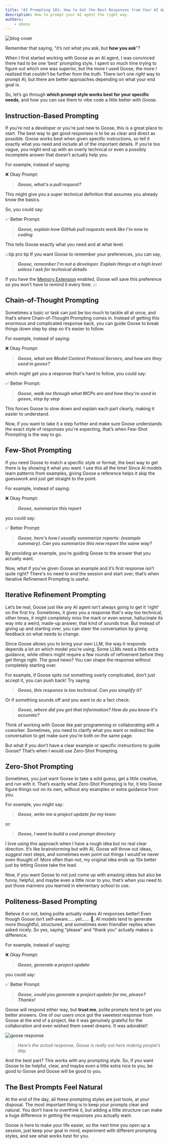 ```yaml
---
title: "AI Prompting 101: How to Get the Best Responses from Your AI Agent"
description: How to prompt your AI agent the right way.
authors: 
    - ebony
---
```

![blog cover](prompt.png)

Remember that saying, "it’s not what you ask, but **how you ask**"?

When I first started working with Goose as an AI agent, I was convinced there had to be one ‘best' prompting style. I spent so much time trying to figure out which one was superior, but the more I used Goose, the more I realized that couldn't be further from the truth. There isn’t one _right_  way to prompt AI, but there are better approaches depending on what your end goal is.

So, let’s go through **which prompt style works best for your specific needs**, and how you can use them to vibe code a little better with Goose.

<!--truncate-->

## Instruction-Based Prompting

If you’re not a developer or you're just new to Goose, this is a great place to start. The best way to get good responses is to be as clear and direct as possible. Goose works best when given specific instructions, so tell it exactly what you need and include all of the important details. If you’re too vague, you might end up with an overly technical or even a possibly incomplete answer that doesn’t actually help you.


For example, instead of saying:

❌ Okay Prompt: 

>_**Goose, what’s a pull request?**_ 

This might give you a super technical definition that assumes you already know the basics. 

So, you could say:

✅ Better Prompt:
>_**Goose, explain how GitHub pull requests work like I’m new to coding**_ 

This tells Goose exactly what you need and at what level. 


:::tip pro tip
If you want Goose to remember your preferences, you can say, 

>_**Goose, remember I’m not a developer. Explain things at a high level unless I ask for technical details**_

If you have the [Memory Extension](/docs/mcp/memory-mcp) enabled, Goose will save this preference so you won’t have to remind it every time. 
:::

## Chain-of-Thought Prompting

Sometimes a topic or task can just be too much to tackle all at once, and that’s where Chain-of-Thought Prompting comes in. Instead of getting this enormous and complicated response back, you can guide Goose to break things down step by step so it’s easier to follow.


For example, instead of saying:

❌ Okay Prompt: 

>_**Goose, what are Model Context Protocol Servers, and how are they used in goose?**_

which might get you a response that's hard to follow, you could say:

✅ Better Prompt:
 
>_**Goose, walk me through what MCPs are and how they're used in gosoe, step by step**_ 

This forces Goose to slow down and explain each part clearly, making it easier to understand.

Now, if you want to take it a step further and make sure Goose understands the exact style of responses you're expecting, that’s when Few-Shot Prompting is the way to go.

## Few-Shot Prompting

If you need Goose to match a specific style or format, the best way to get there is by showing it what you want. I use this all the time! Since AI models learn patterns from examples, giving Goose a reference helps it skip the guesswork and just get straight to the point.

For example, instead of saying: 

❌ Okay Prompt: 

>_**Goose, summarize this report**_ 

you could say: 

✅ Better Prompt:

>_**Goose, here’s how I usually summarize reports: (example summary). Can you summarize this new report the same way?**_
 
By providing an example, you’re guiding Goose to the answer that you actually want.

Now, what if you've given Goose an example and it’s first response isn’t quite right? There's no need to end the session and start over, that’s when Iterative Refinement Prompting is useful.

## Iterative Refinement Prompting

Let’s be real, Goose just like any AI agent isn’t always going to get it 'right' on the first try. Sometimes, it gives you a response that's way too technical, other times, it might completely miss the mark or even worse, hallucinate its way into a weird, made-up answer, that kind of sounds true. But instead of giving up and starting over, you can steer the conversation by giving feedback on what needs to change.

Since Goose allows you to bring your own LLM, the way it responds depends a lot on which model you’re using. Some LLMs need a little extra guidance, while others might require a few rounds of refinement before they get things right. The good news? You can shape the response without completely starting over.

For example, if Goose spits out something overly complicated, don’t just accept it, you can push back! Try saying:

>_**Goose, this response is too technical. Can you simplify it?**_ 

Or if something sounds off and you want to do a fact check:

>_**Goose, where did you get that information? How do you know it's accurate?**_ 

Think of working with Goose like pair programming or collaborating with a coworker. Sometimes, you need to clarify what you want or redirect the conversation to get make sure you're both on the same page.

But what if you don’t have a clear example or specific instructions to guide Goose? That’s when I would use Zero-Shot Prompting.

## Zero-Shot Prompting

Sometimes, you just want Goose to take a wild guess, get a little creative, and run with it. That’s exactly what Zero-Shot Prompting is for, it lets Goose figure things out on its own, without any examples or extra guidance from you.

For example, you might say:

>_**Goose, write me a project update for my team**_ 

or: 

>_**Goose, I want to build a cool prompt directory**_ 

I love using this approach when I have a rough idea but no real clear direction. It’s like brainstorming but with AI, Goose will throw out ideas, suggest next steps, and sometimes even point out things I would’ve never even thought of. More often than not, my original idea ends up 10x better just by letting Goose take the lead.

Now, if you want Goose to not just come up with amazing ideas but also be funny, helpful, and maybe even a little nicer to you, that’s when you need to put those manners you learned in elementary school to use.

## Politeness-Based Prompting

Believe it or not, being polite actually makes AI responses better! Even though Goose isn’t self-aware……yet…… 👀, AI models tend to generate more thoughtful, structured, and sometimes even friendlier replies when asked nicely. So yes, saying “please” and “thank you” actually makes a difference.

For example, instead of saying:

❌ Okay Prompt:

>_**Goose, generate a project update**_ 

you could say:

✅ Better Prompt:

>_**Goose, could you generate a project update for me, please? Thanks!**_ 

Goose will respond either way, but **trust me**, polite prompts tend to get you better answers. One of our users once got the sweetest response from Goose at the end of a project, like it was genuinely grateful for the collaboration and even wished them sweet dreams. It was adorable!!

![goose response](politenessprompt.png)
>_Here’s the actual response, Goose is really out here making people’s day._

And the best part? This works with any prompting style. So, if you want Goose to be helpful, clear, and maybe even a little extra nice to you, be good to Goose and Goose will be good to you.

## The Best Prompts Feel Natural

At the end of the day, all these prompting styles are just tools, at your disposal. The most important thing is to keep your prompts clear and natural. You don’t have to overthink it, but adding a little structure can make a huge difference in getting the responses you actually want.

Goose is here to make your life easier, so the next time you open up a session, just keep your goal in mind, experiment with different prompting styles, and see what works best for you.

<head>
  <meta property="og:title" content="AI Prompting 101: How to Get the Best Responses from Your AI Agent" />
  <meta property="og:type" content="article" />
  <meta property="og:url" content="https://block.github.io/goose/blog/2025/03/13/better-ai-prompting" />
  <meta property="og:description" content="How to prompt and vibe code your way to better responses." />
  <meta property="og:image" content="http://block.github.io/goose/assets/images/prompt-078b12695f95c4f0eac3861a8a2611ef.png" />
  <meta name="twitter:card" content="summary_large_image" />
  <meta property="twitter:domain" content="block.github.io/goose" />
  <meta name="twitter:title" content="AI Prompting 101: How to Get the Best Responses from Your AI Agent" />
  <meta name="twitter:description" content="How to prompt and vibe code your way to better responses." />
  <meta name="twitter:image" content="http://block.github.io/goose/assets/images/prompt-078b12695f95c4f0eac3861a8a2611ef.png" />
</head>